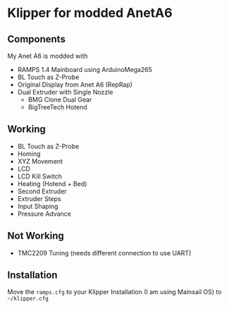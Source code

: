 # Klipper for modded AnetA6
## Components
My Anet A6 is modded with
* RAMPS 1.4 Mainboard using ArduinoMega265
* BL Touch as Z-Probe
* Original Display from Anet A6 (RepRap)
* Dual Extruder with Single Nozzle
    * BMG Clone Dual Gear
    * BigTreeTech Hotend

## Working
* BL Touch as Z-Probe
* Homing
* XYZ Movement
* LCD
* LCD Kill Switch
* Heating (Hotend + Bed)
* Second Extruder
* Extruder Steps
* Input Shaping
* Pressure Advance

## Not Working
* TMC2209 Tuning (needs different connection to use UART)


## Installation 
Move the `ramps.cfg` to your Klipper Installation (I am using Mainsail OS) to `~/klipper.cfg`